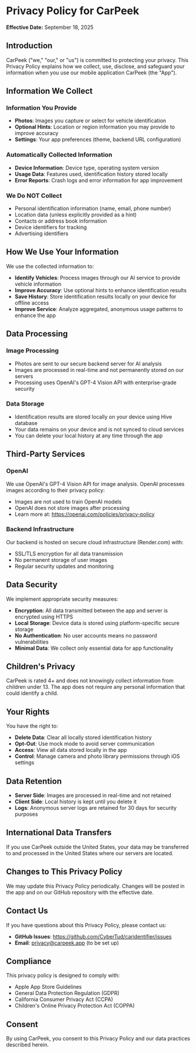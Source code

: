 # Privacy Policy for CarPeek

**Effective Date:** September 18, 2025

## Introduction

CarPeek ("we," "our," or "us") is committed to protecting your privacy. This Privacy Policy explains how we collect, use, disclose, and safeguard your information when you use our mobile application CarPeek (the "App").

## Information We Collect

### Information You Provide
- **Photos**: Images you capture or select for vehicle identification
- **Optional Hints**: Location or region information you may provide to improve accuracy
- **Settings**: Your app preferences (theme, backend URL configuration)

### Automatically Collected Information
- **Device Information**: Device type, operating system version
- **Usage Data**: Features used, identification history stored locally
- **Error Reports**: Crash logs and error information for app improvement

### We Do NOT Collect
- Personal identification information (name, email, phone number)
- Location data (unless explicitly provided as a hint)
- Contacts or address book information
- Device identifiers for tracking
- Advertising identifiers

## How We Use Your Information

We use the collected information to:
- **Identify Vehicles**: Process images through our AI service to provide vehicle information
- **Improve Accuracy**: Use optional hints to enhance identification results
- **Save History**: Store identification results locally on your device for offline access
- **Improve Service**: Analyze aggregated, anonymous usage patterns to enhance the app

## Data Processing

### Image Processing
- Photos are sent to our secure backend server for AI analysis
- Images are processed in real-time and not permanently stored on our servers
- Processing uses OpenAI's GPT-4 Vision API with enterprise-grade security

### Data Storage
- Identification results are stored locally on your device using Hive database
- Your data remains on your device and is not synced to cloud services
- You can delete your local history at any time through the app

## Third-Party Services

### OpenAI
We use OpenAI's GPT-4 Vision API for image analysis. OpenAI processes images according to their privacy policy:
- Images are not used to train OpenAI models
- OpenAI does not store images after processing
- Learn more at: https://openai.com/policies/privacy-policy

### Backend Infrastructure
Our backend is hosted on secure cloud infrastructure (Render.com) with:
- SSL/TLS encryption for all data transmission
- No permanent storage of user images
- Regular security updates and monitoring

## Data Security

We implement appropriate security measures:
- **Encryption**: All data transmitted between the app and server is encrypted using HTTPS
- **Local Storage**: Device data is stored using platform-specific secure storage
- **No Authentication**: No user accounts means no password vulnerabilities
- **Minimal Data**: We collect only essential data for app functionality

## Children's Privacy

CarPeek is rated 4+ and does not knowingly collect information from children under 13. The app does not require any personal information that could identify a child.

## Your Rights

You have the right to:
- **Delete Data**: Clear all locally stored identification history
- **Opt-Out**: Use mock mode to avoid server communication
- **Access**: View all data stored locally in the app
- **Control**: Manage camera and photo library permissions through iOS settings

## Data Retention

- **Server Side**: Images are processed in real-time and not retained
- **Client Side**: Local history is kept until you delete it
- **Logs**: Anonymous server logs are retained for 30 days for security purposes

## International Data Transfers

If you use CarPeek outside the United States, your data may be transferred to and processed in the United States where our servers are located.

## Changes to This Privacy Policy

We may update this Privacy Policy periodically. Changes will be posted in the app and on our GitHub repository with the effective date.

## Contact Us

If you have questions about this Privacy Policy, please contact us:
- **GitHub Issues**: https://github.com/CyberTud/caridentifier/issues
- **Email**: privacy@carpeek.app (to be set up)

## Compliance

This privacy policy is designed to comply with:
- Apple App Store Guidelines
- General Data Protection Regulation (GDPR)
- California Consumer Privacy Act (CCPA)
- Children's Online Privacy Protection Act (COPPA)

## Consent

By using CarPeek, you consent to this Privacy Policy and our data practices described herein.